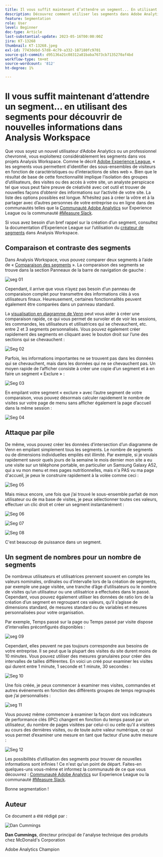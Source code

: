 ```yaml
---
title: Il vous suffit maintenant d’attendre un segment... En utilisant la segmentation pour découvrir de nouvelles informations dans Analysis Workspace
description: Découvrez comment utiliser les segments dans Adobe Analytics pour obtenir de nouvelles informations à partir de vos visualisations et tableaux à structure libre Analysis Workspace.
feature: Segmentation
role: User
level: Beginner
doc-type: Article
last-substantial-update: 2023-05-16T00:00:00Z
jira: KT-13268
thumbnail: KT-13268.jpeg
exl-id: 7743debd-57d8-4c79-a332-187180fc9701
source-git-commit: d95136a21c08312a81baba7673cb7135270af4bd
workflow-type: tm+mt
source-wordcount: '812'
ht-degree: 1%

---
```


# Il vous suffit maintenant d’attendre un segment... en utilisant des segments pour découvrir de nouvelles informations dans Analysis Workspace

Que vous soyez un nouvel utilisateur d’Adobe Analytics ou un professionnel chevronné, vous exploiterez considérablement les segments dans vos projets Analysis Workspace. Comme le décrit [Adobe Experience League](https://experienceleague.adobe.com/docs/analytics/components/segmentation/seg-overview.html?lang=fr), « les segments vous permettent d’identifier des sous-ensembles de visiteurs en fonction de caractéristiques ou d’interactions de sites web ». Bien que le résultat de base de cette fonctionnalité implique l’isolation des groupes d’utilisateurs, des visites ou des accès à votre site, un analyste perspicace tel que vous peut faire preuve de créativité avec cet outil et trouver de nouvelles façons d’obtenir des informations sur l’activité de votre site. La liste des options possibles est longue. N’hésitez pas à créer la vôtre et à la partager avec d’autres personnes de votre entreprise ou en ligne dans des communautés telles que la [Communauté Adobe Analytics](https://experienceleaguecommunities.adobe.com/t5/adobe-analytics/ct-p/adobe-analytics-community?profile.language=fr) sur Experience League ou la communauté [#Measure Slack](https://www.measure.chat/).

Si vous avez besoin d’un bref rappel sur la création d’un segment, consultez la documentation d’Experience League sur l’utilisation du [créateur de segments](https://experienceleague.adobe.com/docs/analytics/components/segmentation/segmentation-workflow/seg-build.html?lang=en) dans Analysis Workspace.

## Comparaison et contraste des segments

Dans Analysis Workspace, vous pouvez comparer deux segments à l’aide de « [Comparaison des segments](https://experienceleague.adobe.com/docs/analytics/analyze/analysis-workspace/panels/segment-comparison/segment-comparison.html?lang=fr) ». La comparaison des segments se trouve dans la section Panneaux de la barre de navigation de gauche :

![seg 01](assets/seg01.png)

Cependant, il arrive que vous n’ayez pas besoin d’un panneau de comparaison complet pour transmettre des informations clés à vos utilisateurs finaux. Heureusement, certaines fonctionnalités peuvent également être comparées dans un panneau standard.

La [visualisation en diagramme de Venn](https://experienceleague.adobe.com/docs/analytics/analyze/analysis-workspace/visualizations/venn.html?lang=fr) peut vous aider à créer une comparaison rapide, ce qui vous permet de survoler et de voir les sessions, les commandes, les utilisateurs et utilisatrices qui se chevauchent, etc. entre 2 et 3 segments personnalisés. Vous pouvez également créer rapidement des segments en cliquant avec le bouton droit sur l’une des sections qui se chevauchent :

![Seg 02](assets/s02.png)

Parfois, les informations importantes ne se trouvent pas dans les données qui se chevauchent, mais dans les données qui ne se chevauchent pas. Un moyen rapide de l’afficher consiste à créer une copie d’un segment et à en faire un segment « Exclure » :

![Seg 03](assets/s03.png)

En empilant votre segment « exclure » avec l’autre segment de votre comparaison, vous pouvez désormais calculer rapidement le nombre de visites sur votre page de menu sans afficher également la page d’accueil dans la même session :

![Seg 04](assets/s04.png)

## Attaque par pile

De même, vous pouvez créer les données d’intersection d’un diagramme de Venn en empilant simplement tous les segments. Le nombre de segments ou de dimensions individuelles empilés est illimité. Par exemple, si je voulais rapidement savoir quels jours de la semaine le mois dernier mon site a eu une visite sur un téléphone portable, en particulier un Samsung Galaxy A52, qui a vu mon menu et mes pages nutritionnelles, mais n&#39;a PAS vu ma page d&#39;accueil, je peux le construire rapidement à la volée comme ceci :

![Seg 05](assets/s05.png)

Mais mieux encore, une fois que j’ai trouvé le sous-ensemble parfait de mon utilisateur ou de ma base de visites, je peux sélectionner toutes ces valeurs, effectuer un clic droit et créer un segment instantanément :

![Seg 06](assets/s06.png)

![Seg 07](assets/s07.png)

![Seg 08](assets/s08.png)

C&#39;est beaucoup de puissance dans un segment.

## Un segment de nombres pour un nombre de segments

De nombreux utilisateurs et utilisatrices prennent souvent en compte les valeurs nominales, ordinales ou d’intervalle lors de la création de segments, par exemple une page visitée, une tranche d’âge d’utilisateurs ou le nombre de visites qu’un utilisateur ou une utilisatrice a effectuées dans le passé. Cependant, vous pouvez également utiliser les données de ratio lors de la création d’un segment en regroupant ces valeurs, qu’il s’agisse de dimensions standard, de mesures standard ou de variables et mesures personnalisées pour votre organisation.

Par exemple, Temps passé sur la page ou Temps passé par visite dispose d’intervalles préconfigurés disponibles :

![seg 09](assets/s09.png)

Cependant, elles peuvent ne pas toujours correspondre aux besoins de votre entreprise. Il se peut que la plupart des visites du site durent moins de 10 minutes. Vous pouvez utiliser des mesures granulaires pour créer des intervalles de tailles différentes. En voici un créé pour examiner les visites qui durent entre 1 minute, 1 seconde et 1 minute, 30 secondes :

![Seg 10](assets/s10.png)

Une fois créée, je peux commencer à examiner mes visites, commandes et autres événements en fonction des différents groupes de temps regroupés que j’ai personnalisés :

![seg 11](assets/s11.png)

Vous pouvez même commencer à examiner la façon dont vos indicateurs de performance clés (IPC) changent en fonction du temps passé par un utilisateur, du nombre de pages visitées par celui-ci ou celle qu’il a visitées au cours des dernières visites, ou de toute autre valeur numérique, ce qui vous permet d’examiner une mesure en tant que facteur d’une autre mesure :

![Seg 12](assets/s12.png)

Les possibilités d’utilisation des segments pour trouver de nouvelles informations sont infinies ! Ce n&#39;est qu&#39;un point de départ. Faites-en quelques-uns vous-même et informez la communauté de ce que vous découvrez : [Communauté Adobe Analytics](https://experienceleaguecommunities.adobe.com/t5/adobe-analytics/ct-p/adobe-analytics-community?profile.language=fr) sur Experience League ou la communauté [#Measure Slack](https://www.measure.chat/).

Bonne segmentation !

## Auteur

Ce document a été rédigé par :

![Dan Cummings ](assets/seg13.png)

**Dan Cummings**, directeur principal de l&#39;analyse technique des produits chez McDonald&#39;s Corporation

Adobe Analytics Champion
